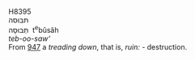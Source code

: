<body>
  <p>H8395<br>  תּבוּסה  <br> תְּּבוּסָה  ‎  t<sup>e</sup>bûsâh  <br><i>teb-oo-saw‘ </i><br>From <a href="h0947.htm">947</a>  a <i>treading</i> <i>down</i>, that is, <i>ruin: - </i>destruction.<br></p>
 </body>